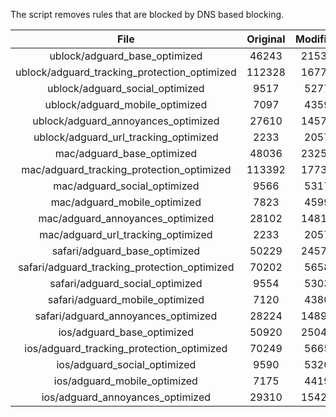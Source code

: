 The script removes rules that are blocked by DNS based blocking.


| File | Original | Modified |
|:----:|:-----:|:-----:|
| ublock/adguard_base_optimized | 46243 | 21534 |
| ublock/adguard_tracking_protection_optimized | 112328 | 16772 |
| ublock/adguard_social_optimized | 9517 | 5277 |
| ublock/adguard_mobile_optimized | 7097 | 4359 |
| ublock/adguard_annoyances_optimized | 27610 | 14579 |
| ublock/adguard_url_tracking_optimized | 2233 | 2057 |
| mac/adguard_base_optimized | 48036 | 23250 |
| mac/adguard_tracking_protection_optimized | 113392 | 17737 |
| mac/adguard_social_optimized | 9566 | 5317 |
| mac/adguard_mobile_optimized | 7823 | 4599 |
| mac/adguard_annoyances_optimized | 28102 | 14817 |
| mac/adguard_url_tracking_optimized | 2233 | 2057 |
| safari/adguard_base_optimized | 50229 | 24579 |
| safari/adguard_tracking_protection_optimized | 70202 | 5658 |
| safari/adguard_social_optimized | 9554 | 5303 |
| safari/adguard_mobile_optimized | 7120 | 4380 |
| safari/adguard_annoyances_optimized | 28224 | 14890 |
| ios/adguard_base_optimized | 50920 | 25042 |
| ios/adguard_tracking_protection_optimized | 70249 | 5665 |
| ios/adguard_social_optimized | 9590 | 5320 |
| ios/adguard_mobile_optimized | 7175 | 4419 |
| ios/adguard_annoyances_optimized | 29310 | 15423 |